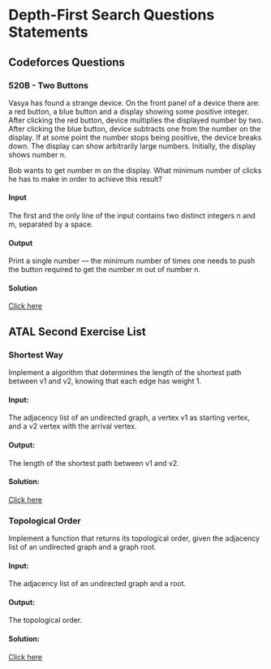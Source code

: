 # Depth-First Search Questions Statements

## Codeforces Questions

### 520B - Two Buttons

Vasya has found a strange device. On the front panel of a device there are: a red button, a blue button and a display showing some positive integer. After clicking the red button, device multiplies the displayed number by two. After clicking the blue button, device subtracts one from the number on the display. If at some point the number stops being positive, the device breaks down. The display can show arbitrarily large numbers. Initially, the display shows number n.

Bob wants to get number m on the display. What minimum number of clicks he has to make in order to achieve this result?

#### Input

The first and the only line of the input contains two distinct integers n and m, separated by a space.

#### Output

Print a single number — the minimum number of times one needs to push the button required to get the number m out of number n.

#### Solution

[Click here](./two-buttons.py)

## ATAL Second Exercise List

### Shortest Way

Implement a algorithm that determines the length of the shortest path between v1 and v2, knowing that each edge has weight 1.

#### Input:

The adjacency list of an undirected graph, a vertex v1 as starting vertex, and a v2 vertex with the arrival vertex.

#### Output:

The length of the shortest path between v1 and v2.

#### Solution:

[Click here](./shortest-way.py)

### Topological Order

Implement a function that returns its topological order, given the adjacency list of an undirected graph and a graph root.

#### Input:

The adjacency list of an undirected graph and a root.

#### Output:

The topological order.

#### Solution:

[Click here](./topological-order.py)
